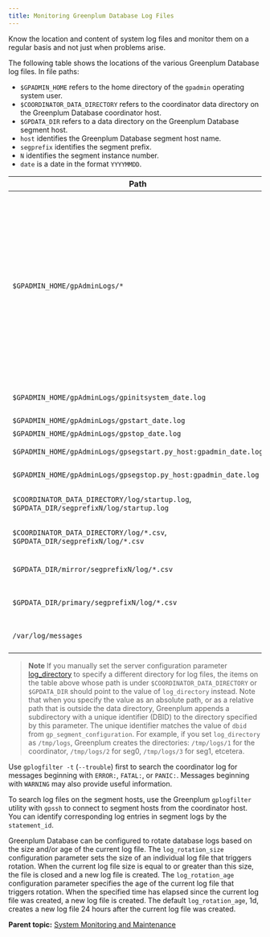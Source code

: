 ```yaml
---
title: Monitoring Greenplum Database Log Files 
---
```


Know the location and content of system log files and monitor them on a regular basis and not just when problems arise.

The following table shows the locations of the various Greenplum Database log files. In file paths:

-   `$GPADMIN_HOME` refers to the home directory of the `gpadmin` operating system user.
-   `$COORDINATOR_DATA_DIRECTORY` refers to the coordinator data directory on the Greenplum Database coordinator host.
-   `$GPDATA_DIR` refers to a data directory on the Greenplum Database segment host.
-   `host` identifies the Greenplum Database segment host name.
-   `segprefix` identifies the segment prefix.
-   `N` identifies the segment instance number.
-   `date` is a date in the format `YYYYMMDD`.



|Path|Description|
|----|-----------|
|`$GPADMIN_HOME/gpAdminLogs/*`|Many different types of log files, directory on each server. `$GPADMIN_HOME` is the default location for the `gpAdminLogs/` directory. You can specify a different location when you run an administrative utility command.|
|`$GPADMIN_HOME/gpAdminLogs/gpinitsystem_date.log`|system initialization log|
|`$GPADMIN_HOME/gpAdminLogs/gpstart_date.log`|start log|
|`$GPADMIN_HOME/gpAdminLogs/gpstop_date.log`|stop log|
|`$GPADMIN_HOME/gpAdminLogs/gpsegstart.py_host:gpadmin_date.log`|segment host start log|
|`$GPADMIN_HOME/gpAdminLogs/gpsegstop.py_host:gpadmin_date.log`|segment host stop log|
|`$COORDINATOR_DATA_DIRECTORY/log/startup.log`, `$GPDATA_DIR/segprefixN/log/startup.log`|segment instance start log|
|`$COORDINATOR_DATA_DIRECTORY/log/*.csv`, `$GPDATA_DIR/segprefixN/log/*.csv`|coordinator and segment database logs|
|`$GPDATA_DIR/mirror/segprefixN/log/*.csv`|mirror segment database logs|
|`$GPDATA_DIR/primary/segprefixN/log/*.csv`|primary segment database logs|
|`/var/log/messages`|Global Linux system messages|

> **Note** If you manually set the server configuration parameter [log_directory](../ref_guide/config_params/guc-list.html#log_directory) to specify a different directory for log files, the items on the table above whose path is under `$COORDINATOR_DATA_DIRECTORY` or `$GPDATA_DIR` should point to the value of `log_directory` instead. Note that when you specify the value as an absolute path, or as a relative path that is outside the data directory, Greenplum appends a subdirectory with a unique identifier (DBID) to the directory specified by this parameter. The unique identifier matches the value of `dbid` from `gp_segment_configuration`. For example, if you set `log_directory` as `/tmp/logs`, Greenplum creates the directories: `/tmp/logs/1` for the coordinator, `/tmp/logs/2` for seg0, `/tmp/logs/3` for seg1, etcetera. 

Use `gplogfilter -t` \(`--trouble`\) first to search the coordinator log for messages beginning with `ERROR:`, `FATAL:`, or `PANIC:`. Messages beginning with `WARNING` may also provide useful information.

To search log files on the segment hosts, use the Greenplum `gplogfilter` utility with `gpssh` to connect to segment hosts from the coordinator host. You can identify corresponding log entries in segment logs by the `statement_id`.

Greenplum Database can be configured to rotate database logs based on the size and/or age of the current log file. The `log_rotation_size` configuration parameter sets the size of an individual log file that triggers rotation. When the current log file size is equal to or greater than this size, the file is closed and a new log file is created. The `log_rotation_age` configuration parameter specifies the age of the current log file that triggers rotation. When the specified time has elapsed since the current log file was created, a new log file is created. The default `log_rotation_age`, 1d, creates a new log file 24 hours after the current log file was created.

**Parent topic:** [System Monitoring and Maintenance](maintenance.html)

